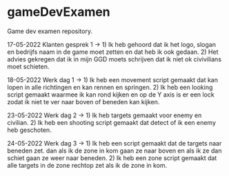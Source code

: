 # gameDevExamen
Game dev examen repository.

17-05-2022 Klanten gesprek 1 ->  1) Ik heb gehoord dat ik het logo, slogan en bedrijfs naam in de game moet zetten en dat heb ik ook gedaan.
                                 2) Het advies gekregen dat ik in mijn GGD moets schrijven dat ik niet ok civivilians moet schieten.
                                 
18-05-2022 Werk dag 1 -> 1) Ik heb een movement script gemaakt dat kan lopen in alle richtingen en kan rennen en springen.
                         2) Ik heb een looking script gemaakt waarmee ik kan rond kijken en op de Y axis is er een lock zodat ik niet te ver naar boven of beneden kan                               kijken.
                         
23-05-2022 Werk dag 2 -> 1) Ik heb targets gemaakt voor enemy en civilian.
                         2) Ik heb een shooting script gemaakt dat detect of ik een enemy heb geschoten.
                         
24-05-2022 Werk dag 3 -> 1) Ik heb een script gemaakt dat de targets naar beneden zet. dan als ik de zone in kom gaan ze naar boven en als ik ze dan schiet gaan ze weer                             naar beneden.
                         2) Ik heb een zone script gemaakt dat alle targets in de zone rechtop zet als ik de zone in kom.
                         
